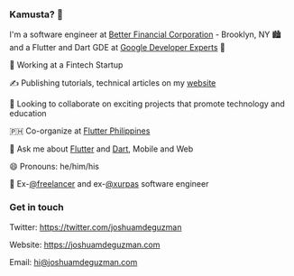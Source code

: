 ### Kamusta? 👋

I'm a software engineer at [Better Financial Corporation](https://betterbanking.app) - Brooklyn, NY 🏙️ and a Flutter and Dart GDE at [Google Developer Experts](https://developers.google.com/community/experts/directory/profile/profile-joshua_de_guzman) 💙

📱 Working at a Fintech Startup

✍️ Publishing tutorials, technical articles on my [website](https://joshuamdeguzman.com)

👯 Looking to collaborate on exciting projects that promote technology and education

🇵🇭 Co-organize at [Flutter Philippines](https://flutter.ph)

💬 Ask me about [Flutter](http://flutter.dev/) and [Dart](https://dart.dev/), Mobile and Web

😄 Pronouns: he/him/his

💼 Ex-[@freelancer](https://github.com/freelancer) and ex-[@xurpas](https://xurpas.com) software engineer

### Get in touch

Twitter: https://twitter.com/joshuamdeguzman

Website: https://joshuamdeguzman.com

Email: hi@joshuamdeguzman.com
